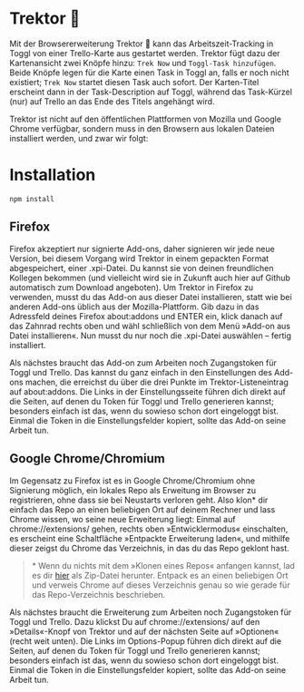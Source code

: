 # Trektor 🚜

Mit der Browsererweiterung Trektor 🚜 kann das Arbeitszeit-Tracking in Toggl von einer Trello-Karte aus gestartet werden. Trektor fügt dazu der Kartenansicht zwei Knöpfe hinzu: `Trek Now` und `Toggl-Task hinzufügen`. Beide Knöpfe legen für die Karte einen Task in Toggl an, falls er noch nicht existiert; `Trek Now` startet diesen Task auch sofort. Der Karten-Titel erscheint dann in der Task-Description auf Toggl, während das Task-Kürzel (nur) auf Trello an das Ende des Titels angehängt wird.

Trektor ist nicht auf den öffentlichen Plattformen von Mozilla und Google Chrome verfügbar, sondern muss in den Browsern aus lokalen Dateien installiert werden, und zwar wir folgt:

# Installation

```
npm install
```

## Firefox

Firefox akzeptiert nur signierte Add-ons, daher signieren wir jede neue Version, bei diesem Vorgang wird Trektor in einem gepackten Format abgespeichert, einer .xpi-Datei. Du kannst sie von deinen freundlichen Kollegen bekommen (und vielleicht wird sie in Zukunft auch hier auf Github automatisch zum Download angeboten). Um Trektor in Firefox zu verwenden, musst du das Add-on aus dieser Datei installieren, statt wie bei anderen Add-ons üblich aus der Mozilla-Plattform. Gib dazu in das Adressfeld deines Firefox about:addons und ENTER ein, klick danach auf das Zahnrad rechts oben und wähl schließlich von dem Menü »Add-on aus Datei installieren«. Nun musst du nur noch die .xpi-Datei auswählen – fertig installiert.

Als nächstes braucht das Add-on zum Arbeiten noch Zugangstoken für Toggl und Trello. Das kannst du ganz einfach in den Einstellungen des Add-ons machen, die erreichst du über die drei Punkte im Trektor-Listeneintrag auf about:addons. Die Links in der Einstellungsseite führen dich direkt auf die Seiten, auf denen du Token für Toggl und Trello generieren kannst; besonders einfach ist das, wenn du sowieso schon dort eingeloggt bist. Einmal die Token in die Einstellungsfelder kopiert, sollte das Add-on seine Arbeit tun.

## Google Chrome/Chromium

Im Gegensatz zu Firefox ist es in Google Chrome/Chromium ohne Signierung möglich, ein lokales Repo als Erweitung im Browser zu registrieren, ohne dass sie bei Neustarts verloren geht. Also klon* dir einfach das Repo an einen beliebigen Ort auf deinem Rechner und lass Chrome wissen, wo seine neue Erweiterung liegt: Einmal auf chrome://extensions/ gehen, rechts oben »Entwicklermodus« einschalten, es erscheint eine Schaltfläche »Entpackte Erweiterung laden«, und mithilfe dieser zeigst du Chrome das Verzeichnis, in das du das Repo geklont hast.

  > \* Wenn du nichts mit dem »Klonen eines Repos« anfangen kannst, lad es dir [hier](https://github.com/aboutsource/trektor/archive/refs/heads/main.zip) als Zip-Datei herunter. Entpack es an einen beliebigen Ort und verweis Chrome auf dieses Verzeichnis genau so wie gerade für das Repo-Verzeichnis beschrieben.
    
Als nächstes braucht die Erweiterung zum Arbeiten noch Zugangstoken für Toggl und Trello. Dazu klickst Du auf chrome://extensions/ auf den »Details«-Knopf von Trektor und auf der nächsten Seite auf »Optionen« (recht weit unten). Die Links im Options-Popup führen dich direkt auf die Seiten, auf denen du Token für Toggl und Trello generieren kannst; besonders einfach ist das, wenn du sowieso schon dort eingeloggt bist. Einmal die Token in die Einstellungsfelder kopiert, sollte das Add-on seine Arbeit tun.
